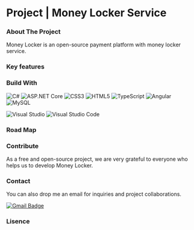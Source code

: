 Project | Money Locker Service
==============================

### About The Project ###
Money Locker is an open-source payment platform with money locker service.

### Key features ###

### Build With ###

![C#](https://img.shields.io/badge/-C%23-000?logo=c-sharp)
![ASP.NET Core](https://img.shields.io/badge/-ASP.NET%20Core-000?logo=.net)
![CSS3](https://img.shields.io/badge/-CSS3-000?&logo=CSS3)
![HTML5](https://img.shields.io/badge/-HTML5-000?&logo=HTML5)
![TypeScript](https://img.shields.io/badge/-TypeScript-000?&logo=TypeScript)
![Angular](https://img.shields.io/badge/-Angular-000?logo=Angular)
![MySQL](https://img.shields.io/badge/-MySQL-000?&logo=MySQL)

![Visual Studio](https://img.shields.io/badge/-Visual%20Studio-000?&logo=visual-studio)
![Visual Studio Code](https://img.shields.io/badge/-Visual%20Studio%20Code-000?&logo=visual-studio-code)

### Road Map ###

### Contribute ###

As a free and open-source project, we are very grateful to everyone who helps us to develop Money Locker.

### Contact ###

You can also drop me an email for inquiries and  project collaborations.

[![Gmail Badge](https://img.shields.io/badge/-dreamerrajat11@gmail.com-FF0000?style=flat-square&logo=Gmail&logoColor=white&link=mailto:dreamerrajat11@gmail.com)](mailto:dreamerrajat11@gmail.com)

### Lisence ###
